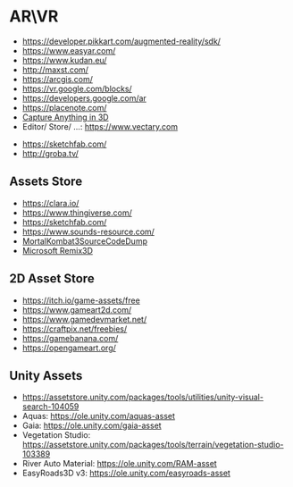 # AR\VR

- https://developer.pikkart.com/augmented-reality/sdk/
- https://www.easyar.com/
- https://www.kudan.eu/
- http://maxst.com/
- https://arcgis.com/
- https://vr.google.com/blocks/
- https://developers.google.com/ar
- https://placenote.com/
- [Capture Anything in 3D](http://3dscannerapp.com/)
- Editor/ Store/ ...: https://www.vectary.com

* https://sketchfab.com/
* http://groba.tv/

## Assets Store

- https://clara.io/
- https://www.thingiverse.com/
- https://sketchfab.com/
- https://www.sounds-resource.com/
- [MortalKombat3SourceCodeDump](https://archive.org/download/MortalKombat3SourceCodeDump)
- [Microsoft Remix3D](https://www.remix3d.com/)

## 2D Asset Store

- https://itch.io/game-assets/free
- https://www.gameart2d.com/
- https://www.gamedevmarket.net/
- https://craftpix.net/freebies/
- https://gamebanana.com/
- https://opengameart.org/

## Unity Assets

- https://assetstore.unity.com/packages/tools/utilities/unity-visual-search-104059
- Aquas: https://ole.unity.com/aquas-asset
- Gaia: https://ole.unity.com/gaia-asset
- Vegetation Studio: https://assetstore.unity.com/packages/tools/terrain/vegetation-studio-103389
- River Auto Material: https://ole.unity.com/RAM-asset
- EasyRoads3D v3: https://ole.unity.com/easyroads-asset
